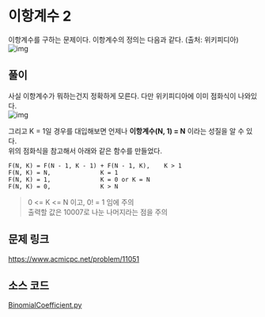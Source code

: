 # 이항계수 2
이항계수를 구하는 문제이다. 이항계수의 정의는 다음과 같다. (출처: 위키피디아)   
![img](https://wikimedia.org/api/rest_v1/media/math/render/svg/af575850eec19a2efa2ac71d38c3a4c7af88bf5d)

## 풀이
사실 이항계수가 뭐하는건지 정확하게 모른다. 다만 위키피디아에 이미 점화식이 나와있다.  
![img](https://wikimedia.org/api/rest_v1/media/math/render/svg/3027846f5d02235fd0759030edbeae293b76d2e7)

그리고 K = 1일 경우를 대입해보면 언제나 **이항계수(N, 1) = N** 이라는 성질을 알 수 있다.  
위의 점화식을 참고해서 아래와 같은 함수를 만들었다.
```
F(N, K) = F(N - 1, K - 1) + F(N - 1, K),    K > 1
F(N, K) = N,              K = 1
F(N, K) = 1,              K = 0 or K = N
F(N, K) = 0,              K > N
```

> 0 <= K <= N 이고, 0! = 1 임에 주의  
> 출력할 값은 10007로 나눈 나머지라는 점을 주의

## 문제 링크
https://www.acmicpc.net/problem/11051

## 소스 코드
[BinomialCoefficient.py](./BinomialCoefficient.py)
